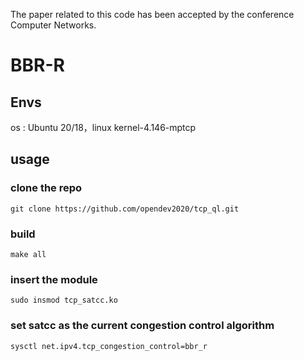 The paper related to this code has been accepted by the conference Computer Networks.
# BBR-R
## Envs
os : Ubuntu 20/18，linux kernel-4.146-mptcp

## usage

### clone the repo
```
git clone https://github.com/opendev2020/tcp_ql.git
```

### build
```
make all
```

### insert the module
```
sudo insmod tcp_satcc.ko
```

### set satcc as the current congestion control algorithm
```
sysctl net.ipv4.tcp_congestion_control=bbr_r
```
